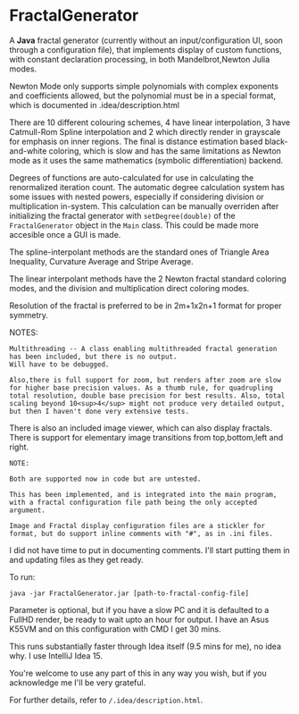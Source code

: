 # FractalGenerator
<html>
A <b>Java</b> fractal generator (currently without an input/configuration UI, soon through a configuration file),
that implements display of custom functions, with constant declaration processing, in both Mandelbrot,Newton Julia modes.

Newton Mode only supports simple polynomials with complex exponents and coefficients allowed, but the polynomial must be in a special format, which is documented in .idea/description.html

There are 10 different colouring schemes, 4 have linear interpolation, 3 have Catmull-Rom Spline interpolation and 2 which directly render in grayscale for emphasis on inner regions. The final is distance estimation based black-and-white coloring, which is slow and has the same limitations as Newton mode as it uses the same mathematics (symbolic differentiation) backend.

Degrees of functions are auto-calculated for use in calculating the renormalized iteration count. The automatic degree calculation system has some issues with nested powers, especially if considering division or multiplication in-system. This calculation can be manually overriden after initializing the fractal generator with `setDegree(double)` of the `FractalGenerator` object in the `Main` class. This could be made more accesible once a GUI is made.

The spline-interpolant methods are the standard ones of Triangle Area Inequality, Curvature Average and Stripe Average.

The linear interpolant methods have the 2 Newton fractal standard coloring modes, and the division and multiplication direct coloring modes.

Resolution of the fractal is preferred to be in 2m+1x2n+1 format for proper symmetry.

<p>
    NOTES:
    
    Multithreading -- A class enabling multithreaded fractal generation has been included, but there is no output.
    Will have to be debugged.
              
    Also,there is full support for zoom, but renders after zoom are slow for higher base precision values. As a thumb rule, for quadrupling total resolution, double base precision for best results. Also, total scaling beyond 10<sup>4</sup> might not produce very detailed output, but then I haven't done very extensive tests.
</p>

<p>
   There is also an included image viewer, which can also display fractals.
    There is support for elementary image transitions from top,bottom,left and right.
    
    NOTE:
    
    Both are supported now in code but are untested.
    
    This has been implemented, and is integrated into the main program, with a fractal configuration file path being the only accepted argument.
    
    Image and Fractal display configuration files are a stickler for format, but do support inline comments with "#", as in .ini files.
</p>

<p>
  I did not have time to put in documenting comments. I'll start putting them in and updating files as they get ready.
</p>

<p>
To run:

`java -jar FractalGenerator.jar [path-to-fractal-config-file]`

Parameter is optional, but if you have a slow PC and it is defaulted to a FullHD render,
be ready to wait upto an hour for output. I have an Asus K55VM and on this configuration with CMD I get 30 mins.

This runs substantially faster through Idea itself (9.5 mins for me), no idea why. I use IntelliJ Idea 15.

You're welcome to use any part of this in any way you wish, but if you acknowledge me I'll be very grateful.

For further details, refer to `/.idea/description.html`.
</p>
</html>
